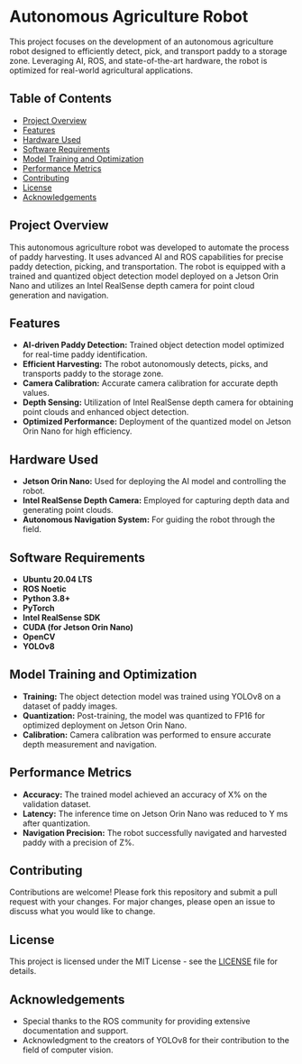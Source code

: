 # Autonomous Agriculture Robot

This project focuses on the development of an autonomous agriculture robot designed to efficiently detect, pick, and transport paddy to a storage zone. Leveraging AI, ROS, and state-of-the-art hardware, the robot is optimized for real-world agricultural applications.

## Table of Contents

- [Project Overview](#project-overview)
- [Features](#features)
- [Hardware Used](#hardware-used)
- [Software Requirements](#software-requirements)
- [Model Training and Optimization](#model-training-and-optimization)
- [Performance Metrics](#performance-metrics)
- [Contributing](#contributing)
- [License](#license)
- [Acknowledgements](#acknowledgements)

## Project Overview

This autonomous agriculture robot was developed to automate the process of paddy harvesting. It uses advanced AI and ROS capabilities for precise paddy detection, picking, and transportation. The robot is equipped with a trained and quantized object detection model deployed on a Jetson Orin Nano and utilizes an Intel RealSense depth camera for point cloud generation and navigation.

## Features

- **AI-driven Paddy Detection:** Trained object detection model optimized for real-time paddy identification.
- **Efficient Harvesting:** The robot autonomously detects, picks, and transports paddy to the storage zone.
- **Camera Calibration:** Accurate camera calibration for accurate depth values.
- **Depth Sensing:** Utilization of Intel RealSense depth camera for obtaining point clouds and enhanced object detection.
- **Optimized Performance:** Deployment of the quantized model on Jetson Orin Nano for high efficiency.

## Hardware Used

- **Jetson Orin Nano:** Used for deploying the AI model and controlling the robot.
- **Intel RealSense Depth Camera:** Employed for capturing depth data and generating point clouds.
- **Autonomous Navigation System:** For guiding the robot through the field.

## Software Requirements

- **Ubuntu 20.04 LTS**
- **ROS Noetic**
- **Python 3.8+**
- **PyTorch**
- **Intel RealSense SDK**
- **CUDA (for Jetson Orin Nano)**
- **OpenCV**
- **YOLOv8**



## Model Training and Optimization

- **Training:** The object detection model was trained using YOLOv8 on a dataset of paddy images.
- **Quantization:** Post-training, the model was quantized to FP16 for optimized deployment on Jetson Orin Nano.
- **Calibration:** Camera calibration was performed to ensure accurate depth measurement and navigation.

## Performance Metrics

- **Accuracy:** The trained model achieved an accuracy of X% on the validation dataset.
- **Latency:** The inference time on Jetson Orin Nano was reduced to Y ms after quantization.
- **Navigation Precision:** The robot successfully navigated and harvested paddy with a precision of Z%.

## Contributing

Contributions are welcome! Please fork this repository and submit a pull request with your changes. For major changes, please open an issue to discuss what you would like to change.

## License

This project is licensed under the MIT License - see the [LICENSE](LICENSE) file for details.

## Acknowledgements

- Special thanks to the ROS community for providing extensive documentation and support.
- Acknowledgment to the creators of YOLOv8 for their contribution to the field of computer vision.
